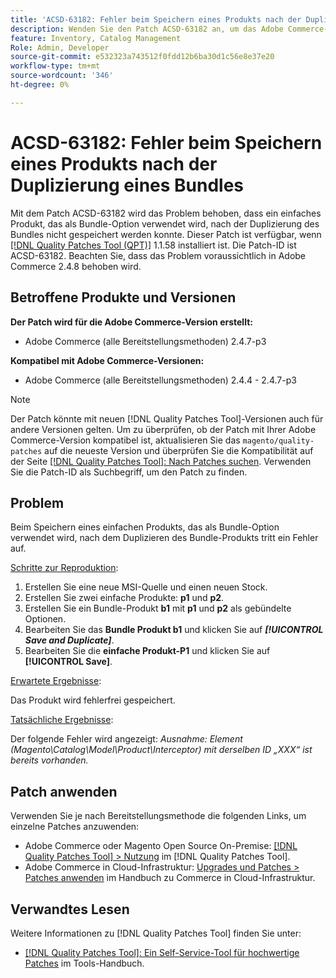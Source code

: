 ```yaml
---
title: 'ACSD-63182: Fehler beim Speichern eines Produkts nach der Duplizierung eines Bundles'
description: Wenden Sie den Patch ACSD-63182 an, um das Adobe Commerce-Problem zu beheben, bei dem beim Speichern eines Produkts ein Fehler auftritt, nachdem ein Produktpaket mit aktiviertem MSI dupliziert wurde.
feature: Inventory, Catalog Management
Role: Admin, Developer
source-git-commit: e532323a743512f0fdd12b6ba30d1c56e8e37e20
workflow-type: tm+mt
source-wordcount: '346'
ht-degree: 0%

---
```



# ACSD-63182: Fehler beim Speichern eines Produkts nach der Duplizierung eines Bundles

Mit dem Patch ACSD-63182 wird das Problem behoben, dass ein einfaches Produkt, das als Bundle-Option verwendet wird, nach der Duplizierung des Bundles nicht gespeichert werden konnte. Dieser Patch ist verfügbar, wenn [[!DNL Quality Patches Tool (QPT)]](/help/tools/quality-patches-tool/quality-patches-tool-to-self-serve-quality-patches.md) 1.1.58 installiert ist. Die Patch-ID ist ACSD-63182. Beachten Sie, dass das Problem voraussichtlich in Adobe Commerce 2.4.8 behoben wird.

## Betroffene Produkte und Versionen

**Der Patch wird für die Adobe Commerce-Version erstellt:**

* Adobe Commerce (alle Bereitstellungsmethoden) 2.4.7-p3

**Kompatibel mit Adobe Commerce-Versionen:**

* Adobe Commerce (alle Bereitstellungsmethoden) 2.4.4 - 2.4.7-p3

>[!NOTE]
>
>Der Patch könnte mit neuen [!DNL Quality Patches Tool]-Versionen auch für andere Versionen gelten. Um zu überprüfen, ob der Patch mit Ihrer Adobe Commerce-Version kompatibel ist, aktualisieren Sie das `magento/quality-patches` auf die neueste Version und überprüfen Sie die Kompatibilität auf der Seite [[!DNL Quality Patches Tool]: Nach Patches suchen](https://experienceleague.adobe.com/tools/commerce-quality-patches/index.html). Verwenden Sie die Patch-ID als Suchbegriff, um den Patch zu finden.

## Problem

Beim Speichern eines einfachen Produkts, das als Bundle-Option verwendet wird, nach dem Duplizieren des Bundle-Produkts tritt ein Fehler auf.

<u>Schritte zur Reproduktion</u>:

1. Erstellen Sie eine neue MSI-Quelle und einen neuen Stock.
1. Erstellen Sie zwei einfache Produkte: **p1** und **p2**.
1. Erstellen Sie ein Bundle-Produkt **b1** mit **p1** und **p2** als gebündelte Optionen.
1. Bearbeiten Sie das **Bundle Produkt b1** und klicken Sie auf ***[!UICONTROL Save and Duplicate]***.
1. Bearbeiten Sie die **einfache Produkt-P1** und klicken Sie auf **[!UICONTROL Save]**.

<u>Erwartete Ergebnisse</u>:

Das Produkt wird fehlerfrei gespeichert.

<u>Tatsächliche Ergebnisse</u>:

Der folgende Fehler wird angezeigt:
*Ausnahme: Element (Magento\Catalog\Model\Product\Interceptor) mit derselben ID „XXX“ ist bereits vorhanden.*

## Patch anwenden

Verwenden Sie je nach Bereitstellungsmethode die folgenden Links, um einzelne Patches anzuwenden:

* Adobe Commerce oder Magento Open Source On-Premise: [[!DNL Quality Patches Tool] > Nutzung](/help/tools/quality-patches-tool/usage.md) im [!DNL Quality Patches Tool].
* Adobe Commerce in Cloud-Infrastruktur: [Upgrades und Patches > Patches anwenden](https://experienceleague.adobe.com/docs/commerce-cloud-service/user-guide/develop/upgrade/apply-patches.html) im Handbuch zu Commerce in Cloud-Infrastruktur.

## Verwandtes Lesen

Weitere Informationen zu [!DNL Quality Patches Tool] finden Sie unter:

* [[!DNL Quality Patches Tool]: Ein Self-Service-Tool für hochwertige Patches](/help/tools/quality-patches-tool/quality-patches-tool-to-self-serve-quality-patches.md) im Tools-Handbuch.
